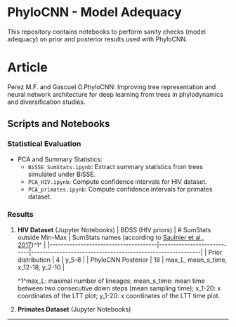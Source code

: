 # PhyloCNN - Model Adequacy

This repository contains notebooks to perform sanity checks (model adequacy) on prior and posterior results used with PhyloCNN.

# Article
Perez M.F. and Gascuel O.PhyloCNN: Improving tree representation and neural network architecture for deep learning from trees in phylodynamics and diversification studies.


## **Scripts and Notebooks**

### **Statistical Evaluation**
- PCA and Summary Statistics:
    - `BiSSE_SumStats.ipynb`: Extract summary statistics from trees simulated under BiSSE.
    - `PCA_HIV.ipynb`: Compute confidence intervals for HIV dataset.
    - `PCA_primates.ipynb`: Compute confidence intervals for primates dataset.

### **Results**
1. **HIV Dataset** (Jupyter Notebooks)
    | BDSS (HIV priors)                       | # SumStats outside Min-Max | SumStats names (according to [Saulnier et al., 2017](https://journals.plos.org/ploscompbiol/article/figure/image?size=large&id=10.1371/journal.pcbi.1005416.t003))^1^         |
    |--------------------------------------|----------------------------|------------------------------------------------------------|
    | Prior distribution       | 4                          | y_5-8                                                       |
    | PhyloCNN Posterior     | 18                         | max_L, mean_s_time, x_12-18, y_2-10                        |
    
    ^1^max_L: maximal number of lineages; mean_s_time: mean time between two consecutive down steps (mean sampling time); x_1-20: x coordinates of the LTT plot; y_1-20: x coordinates of the LTT time plot.

2. **Primates Dataset** (Jupyter Notebooks)

---
